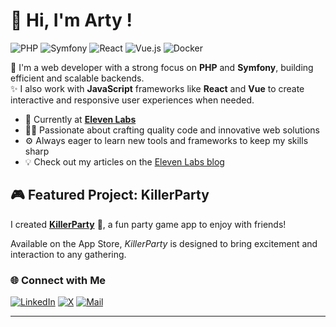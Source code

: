 # 👋 Hi, I'm Arty !
![PHP](https://img.shields.io/badge/PHP-777BB4?style=for-the-badge&logo=php&logoColor=white)
![Symfony](https://img.shields.io/badge/Symfony-4F1B7E?style=for-the-badge&logo=symfony&logoColor=white)
![React](https://img.shields.io/badge/React-61DAFB?style=for-the-badge&logo=react&logoColor=black) 
![Vue.js](https://img.shields.io/badge/Vue.js-4FC08D?style=for-the-badge&logo=vue.js&logoColor=white)
![Docker](https://img.shields.io/badge/Docker-2496ED?style=for-the-badge&logo=docker&logoColor=white)

🐘 I'm a web developer with a strong focus on **PHP** and **Symfony**, building efficient and scalable backends.  
✨ I also work with **JavaScript** frameworks like **React** and **Vue** to create interactive and responsive user experiences when needed.

- 🚀 Currently at [**Eleven Labs**](https://eleven-labs.com/)
- 🧑‍💻 Passionate about crafting quality code and innovative web solutions
- ⚙️ Always eager to learn new tools and frameworks to keep my skills sharp
- 💡 Check out my articles on the [Eleven Labs blog](https://blog.eleven-labs.com/fr/authors/ajacquemin/)

## 🎮 Featured Project: KillerParty
I created **[KillerParty](https://apps.apple.com/fr/app/killerparty/id6468843961)** 🔪, a fun party game app to enjoy with friends!

Available on the App Store, *KillerParty* is designed to bring excitement and interaction to any gathering.

### 🌐 Connect with Me
[![LinkedIn](https://img.shields.io/badge/LinkedIn-0077B5?style=for-the-badge&logo=linkedin&logoColor=white)](https://www.linkedin.com/in/arthurjacquemin/)
[![X](https://img.shields.io/badge/%40astroguy-FFFFFF?style=for-the-badge&logo=x&logoColor=black)](https://x.com/astroguy)
[![Mail](https://img.shields.io/badge/Mail-D14836?style=for-the-badge&logo=gmail&logoColor=white)](mailto:ajacquemin@eleven-labs.com)

---
